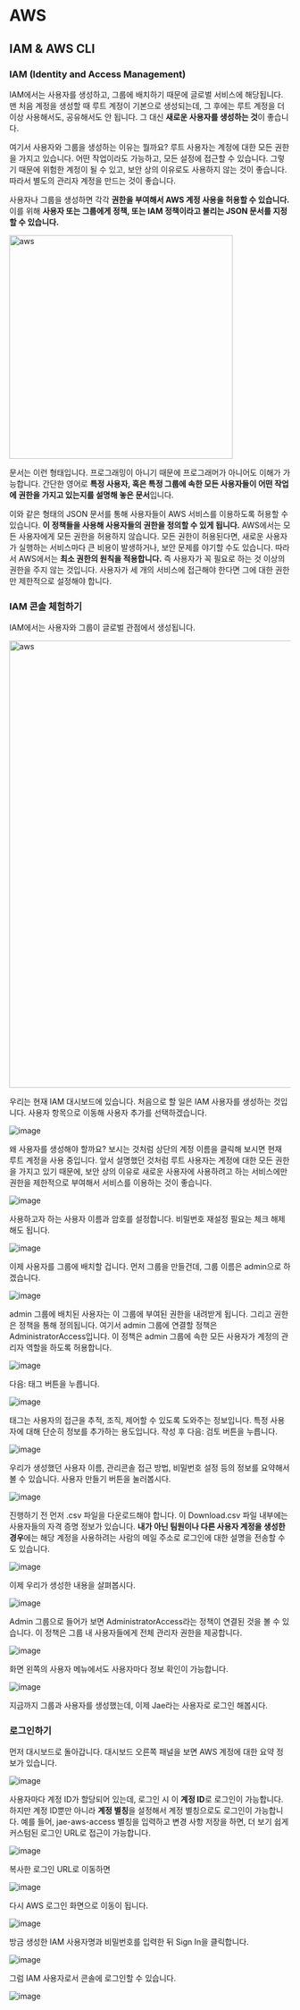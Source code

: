 # AWS

## IAM & AWS CLI
### IAM (Identity and Access Management)
IAM에서는 사용자를 생성하고, 그룹에 배치하기 때문에 글로벌 서비스에 해당됩니다. 맨 처음 계정을 생성할 때 루트 계정이 기본으로 생성되는데, 그 후에는 루트 계정을 더 이상 사용해서도, 공유해서도 안 됩니다. 그 대신 **새로운 사용자를 생성하는 것**이 좋습니다. 

여기서 사용자와 그룹을 생성하는 이유는 뭘까요? 루트 사용자는 계정에 대한 모든 권한을 가지고 있습니다. 어떤 작업이라도 가능하고, 모든 설정에 접근할 수 있습니다. 그렇기 때문에 위험한 계정이 될 수 있고, 보안 상의 이유로도 사용하지 않는 것이 좋습니다. 따라서 별도의 관리자 계정을 만드는 것이 좋습니다.

사용자나 그룹을 생성하면 각각 **권한을 부여해서 AWS 계정 사용을 허용할 수 있습니다.** 이를 위해 **사용자 또는 그룹에게 정책, 또는 IAM 정책이라고 불리는 JSON 문서를 지정할 수 있습니다.**

<img width="400" alt="aws" src="https://user-images.githubusercontent.com/87610758/199052285-919462bf-3e97-4ebd-97f3-42c94bdb95f5.png">


문서는 이런 형태입니다. 프로그래밍이 아니기 때문에 프로그래머가 아니어도 이해가 가능합니다. 간단한 영어로 **특정 사용자, 혹은 특정 그룹에 속한 모든 사용자들이 어떤 작업에 권한을 가지고 있는지를 설명해 놓은 문서**입니다.

이와 같은 형태의 JSON 문서를 통해 사용자들이 AWS 서비스를 이용하도록 허용할 수 있습니다. **이 정책들을 사용해 사용자들의 권한을 정의할 수 있게 됩니다.** AWS에서는 모든 사용자에게 모든 권한을 허용하지 않습니다. 모든 권한이 허용된다면, 새로운 사용자가 실행하는 서비스마다 큰 비용이 발생하거나, 보안 문제를 야기할 수도 있습니다. 따라서 AWS에서는 **최소 권한의 원칙을 적용합니다.** 즉 사용자가 꼭 필요로 하는 것 이상의 권한을 주지 않는 것입니다. 사용자가 세 개의 서비스에 접근해야 한다면 그에 대한 권한만 제한적으로 설정해야 합니다.

### IAM 콘솔 체험하기
IAM에서는 사용자와 그룹이 글로벌 관점에서 생성됩니다.

<img width="800" alt="aws" src="https://user-images.githubusercontent.com/87610758/199054065-c3ec1ce7-bc11-4c1d-b9a2-429cd3ea853c.png">


우리는 현재 IAM 대시보드에 있습니다. 처음으로 할 일은 IAM 사용자를 생성하는 것입니다. 사용자 항목으로 이동해 사용자 추가를 선택하겠습니다.

![image](https://user-images.githubusercontent.com/87610758/199054862-4829240e-094e-44d4-9b1d-ca8ab1cba201.png)

왜 사용자를 생성해야 할까요?
보시는 것처럼 상단의 계정 이름을 클릭해 보시면 현재 루트 계정을 사용 중입니다. 앞서 설명했던 것처럼 루트 사용자는 계정에 대한 모든 권한을 가지고 있기 때문에, 보안 상의 이유로 새로운 사용자에 사용하려고 하는 서비스에만 권한을 제한적으로 부여해서 서비스를 이용하는 것이 좋습니다.

![image](https://user-images.githubusercontent.com/87610758/199055158-32e6c18d-1821-48a1-9d52-d9453b45769d.png)

사용하고자 하는 사용자 이름과 암호를 설정합니다. 비밀번호 재설정 필요는 체크 해제해도 됩니다.

![image](https://user-images.githubusercontent.com/87610758/199055970-fc5a648a-4712-4915-aed7-3f6a25d80631.png)

이제 사용자를 그룹에 배치할 겁니다. 먼저 그룹을 만들건데, 그룹 이름은 admin으로 하겠습니다.

![image](https://user-images.githubusercontent.com/87610758/199056997-4d289158-0673-43da-b9da-a4cc6973b023.png)

admin 그룹에 배치된 사용자는 이 그룹에 부여된 권한을 내려받게 됩니다. 그리고 권한은 정책을 통해 정의됩니다. 여기서 admin 그룹에 연결할 정책은 AdministratorAccess입니다. 이 정책은 admin 그룹에 속한 모든 사용자가 계정의 관리자 역할을 하도록 허용합니다.

![image](https://user-images.githubusercontent.com/87610758/199057052-fca642d5-14ce-4524-bc41-71044d2af292.png)

다음: 태그 버튼을 누릅니다.

![image](https://user-images.githubusercontent.com/87610758/199057283-cb16a52b-da65-47aa-9f7e-b663dbb31e79.png)

태그는 사용자의 접근을 추적, 조직, 제어할 수 있도록 도와주는 정보입니다. 특정 사용자에 대해 단순히 정보를 추가하는 용도입니다. 
작성 후 다음: 검토 버튼을 누릅니다.

![image](https://user-images.githubusercontent.com/87610758/199057887-84b9b3af-4a4d-4128-b618-fb0c3da86bba.png)

우리가 생성했던 사용자 이름, 관리콘솔 접근 방법, 비밀번호 설정 등의 정보를 요약해서 볼 수 있습니다. 사용자 만들기 버튼을 눌러봅시다.

![image](https://user-images.githubusercontent.com/87610758/199058148-2e56092b-93cc-4f0c-a5e1-52888cccd624.png)

진행하기 전 먼저 .csv 파일을 다운로드해야 합니다. 이 Download.csv 파일 내부에는 사용자들의 자격 증명 정보가 있습니다. **내가 아닌 팀원이나 다른 사용자 계정을 생성한 경우**에는 해당 계정을 사용하려는 사람의 메일 주소로 로그인에 대한 설명을 전송할 수도 있습니다.

![image](https://user-images.githubusercontent.com/87610758/199059499-0e1dc6b2-f52e-462c-ae1c-d28753cad236.png)

이제 우리가 생성한 내용을 살펴봅시다.

![image](https://user-images.githubusercontent.com/87610758/199059860-2ed2e4a1-a0d0-4ff1-9f18-5d5a58760174.png)


Admin 그룹으로 들어가 보면 AdministratorAccess라는 정책이 연결된 것을 볼 수 있습니다. 이 정책은 그룹 내 사용자들에게 전체 관리자 권한을 제공합니다.

![image](https://user-images.githubusercontent.com/87610758/200108217-75e412fc-170b-4ebb-86f6-83e2459ee703.png)

화면 왼쪽의 사용자 메뉴에서도 사용자마다 정보 확인이 가능합니다.

![image](https://user-images.githubusercontent.com/87610758/200108330-cc3ef84b-3b73-46be-8def-96c604ffc37d.png)

지금까지 그룹과 사용자를 생성했는데, 이제 Jae라는 사용자로 로그인 해봅시다.

### 로그인하기 

먼저 대시보드로 돌아갑니다. 대시보드 오른쪽 패널을 보면 AWS 계정에 대한 요약 정보가 있습니다. 

![image](https://user-images.githubusercontent.com/87610758/200109542-8ed1f10b-4115-4455-a591-37916c6c6232.png)

사용자마다 계정 ID가 할당되어 있는데, 로그인 시 이 **계정 ID**로 로그인이 가능합니다. 하지만 계정 ID뿐만 아니라 **계정 별칭**을 설정해서 계정 별칭으로도 로그인이 가능합니다. 예를 들어, jae-aws-access 별칭을 입력하고 변경 사항 저장을 하면, 더 보기 쉽게 커스텀된 로그인 URL로 접근이 가능합니다.

![image](https://user-images.githubusercontent.com/87610758/200109564-5bcbfc9f-73f1-4b51-8960-d63dc968f206.png)

복사한 로그인 URL로 이동하면

![image](https://user-images.githubusercontent.com/87610758/200109646-bd714bbb-c9ef-402c-9334-31562d7c8c20.png)

다시 AWS 로그인 화면으로 이동이 됩니다.

![image](https://user-images.githubusercontent.com/87610758/200109666-b40157f4-1398-4097-94a5-948a6c18e5a9.png)

방금 생성한 IAM 사용자명과 비밀번호를 입력한 뒤 Sign In을 클릭합니다.

![image](https://user-images.githubusercontent.com/87610758/200109716-7140b5ba-e08c-4686-80bf-bb8ea0f49695.png)

그럼 IAM 사용자로서 콘솔에 로그인할 수 있습니다.

![image](https://user-images.githubusercontent.com/87610758/200109724-77fe4349-670c-4a9c-9616-534815481be3.png)

